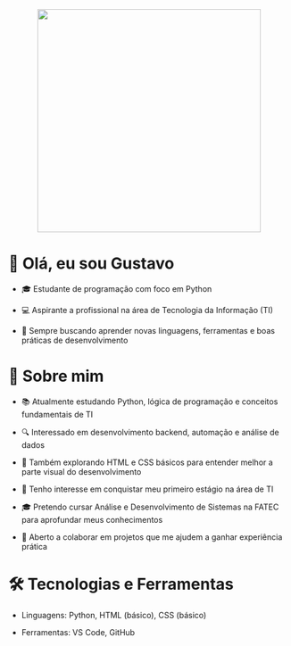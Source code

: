 <div align="center">
  <img src="https://media3.giphy.com/media/v1.Y2lkPTc5MGI3NjExM3o5NWltdjlsbzl0OWVrNmtnczVibmxrejNtNmVrYm5tZmVrY3gybCZlcD12MV9pbnRlcm5hbF9naWZfYnlfaWQmY3Q9Zw/coxQHKASG60HrHtvkt/giphy.gif" width="400"/>
</div>

# 👋 Olá, eu sou Gustavo

- 🎓 Estudante de programação com foco em Python
  
- 💻 Aspirante a profissional na área de Tecnologia da Informação (TI)
  
- 🚀 Sempre buscando aprender novas linguagens, ferramentas e boas práticas de desenvolvimento

# 🚀 Sobre mim

- 📚 Atualmente estudando Python, lógica de programação e conceitos fundamentais de TI
  
- 🔍 Interessado em desenvolvimento backend, automação e análise de dados
  
- 🌱 Também explorando HTML e CSS básicos para entender melhor a parte visual do desenvolvimento
  
- 🎯 Tenho interesse em conquistar meu primeiro estágio na área de TI
  
- 🎓 Pretendo cursar Análise e Desenvolvimento de Sistemas na FATEC para aprofundar meus conhecimentos
  
- 🤝 Aberto a colaborar em projetos que me ajudem a ganhar experiência prática

# 🛠️ Tecnologias e Ferramentas

- Linguagens: Python, HTML (básico), CSS (básico)
  
- Ferramentas: VS Code, GitHub
